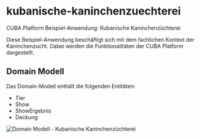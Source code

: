 # kubanische-kaninchenzuechterei
CUBA Platform Beispiel-Anwendung: Kubanische Kaninchenzüchterei

Diese Beispiel-Anwendung beschäftigt sich mit dem fachlichen Kontext der Kaninchenzucht. Dabei werden die Funktionalitäten der CUBA Platform dargestellt.

## Domain Modell
Das Domain-Modell enthält die folgenden Entitäten:

- Tier
- Show
- ShowErgebnis
- Deckung

![Domain Modell - Kubanische Kaninchenzüchterei](https://github.com/mariodavid/kubanische-kaninchenzuechterei/blob/master/images/domain-modell.png)

